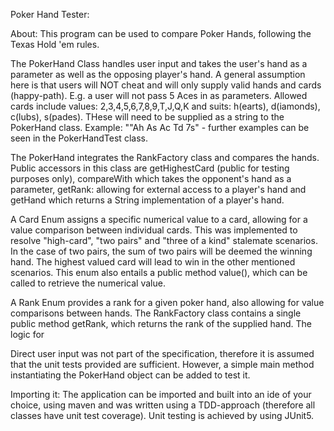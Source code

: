 Poker Hand Tester:

About:
This program can be used to compare Poker Hands, following the Texas Hold 'em rules.

The PokerHand Class handles user input and takes the user's hand as a parameter as well as the opposing player's hand.
A  general assumption here is that users will NOT cheat and will only supply valid hands and cards (happy-path).
E.g. a user will not pass 5 Aces in as parameters.
Allowed cards include values: 2,3,4,5,6,7,8,9,T,J,Q,K
and suits: h(earts), d(iamonds), c(lubs), s(pades). THese will need to be supplied as a string to the PokerHand class.
Example: ""Ah As Ac Td 7s" - further examples can be seen in the PokerHandTest class.

The PokerHand integrates the RankFactory class and compares the hands.
Public accessors in this class are getHighestCard (public for testing purposes only), compareWith which takes the
opponent's hand as a parameter, getRank: allowing for external access to a player's hand and getHand which returns
a String implementation of a player's hand.

A Card Enum assigns a specific numerical value to a card, allowing for a value comparison between individual cards.
This was implemented to resolve "high-card", "two pairs" and "three of a kind" stalemate scenarios.
In the case of two pairs, the sum of two pairs will be deemed the winning hand. The highest valued card will lead to win
in the other mentioned scenarios.
This enum also entails a public method value(), which can be called to retrieve the numerical value.

A Rank Enum provides a rank for a given poker hand, also allowing for value comparisons between hands.
The RankFactory class contains a single public method getRank, which returns the rank of the supplied hand.
The logic for

Direct user input was not part of the specification, therefore it is assumed that the unit tests provided are sufficient.
However, a simple main method instantiating the PokerHand object can be added to test it.

Importing it:
The application can be imported and built into an ide of your choice, using maven and was written using a TDD-approach
(therefore all classes have unit test coverage). Unit testing is achieved by using JUnit5.
